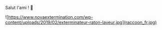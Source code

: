 Salut l'ami ! 👋

![https://www.novaextermination.com/wp-content/uploads/2019/02/exterminateur-raton-laveur.jpg](raccoon_fr.jpg)

